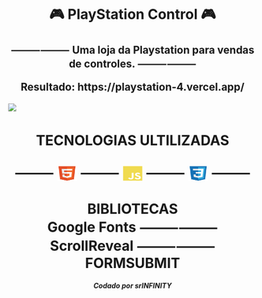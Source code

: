 

<h1 align="center">
 🎮 PlayStation Control 🎮
</h1>


<h2 align="center">⸻⸻ Uma loja da Playstation para vendas de controles. ⸻⸻
<br> <p>Resultado: https://playstation-4.vercel.app/</p>
</h2>

<img src="https://playstation-4.vercel.app/assets/images/playstation-4.png">

<br>

<h1 align="center">
 
 TECNOLOGIAS ULTILIZADAS
 
 ⸻
 <img align="center" alt="HTML" height="30" width="40" src="https://raw.githubusercontent.com/devicons/devicon/master/icons/html5/html5-original.svg">
 ⸻
<img align="center" alt="Js" height="30" width="40" src="https://raw.githubusercontent.com/devicons/devicon/master/icons/javascript/javascript-plain.svg">
⸻
<img align="center" alt="CSS" height="30" width="40" src="https://raw.githubusercontent.com/devicons/devicon/master/icons/css3/css3-original.svg">
⸻
</h1>

<h1 align="center"> BIBLIOTECAS
<br>Google Fonts ⸻⸻ ScrollReveal ⸻⸻ FORMSUBMIT</h1>

<h6 align="center"> <b>Codado por srINFINITY<b> </h6>
